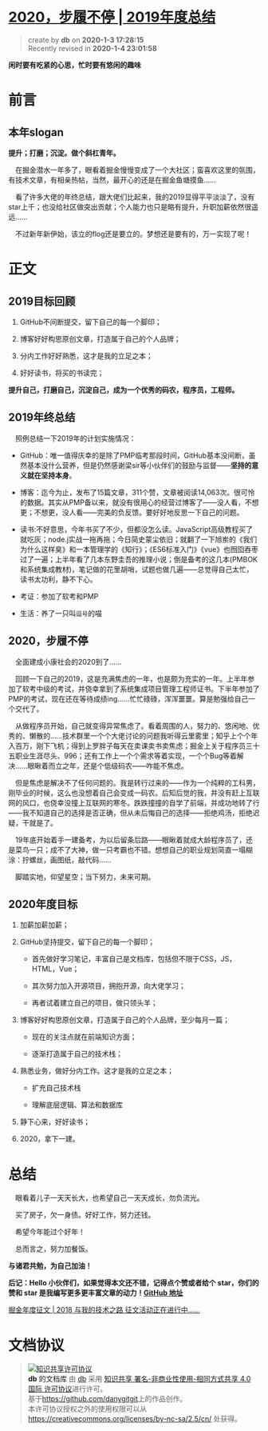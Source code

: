 [2020，步履不停 | 2019年度总结](https://github.com/danygitgit/Cheer-for-yourself/blob/master/myNotes/%E5%B5%97%E6%9C%88/%E6%88%91%E7%9A%842020/2020%EF%BC%8C%E6%AD%A5%E5%B1%A5%E4%B8%8D%E5%81%9C.md)
===
> create by **db** on **2020-1-3 17:28:15**   
> Recently revised in **2020-1-4 23:01:58**
> 
**闲时要有吃紧的心思，忙时要有悠闲的趣味**
# 前言

## 本年slogan
  
**提升；打磨；沉淀。做个斜杠青年。**

&emsp;在掘金潜水一年多了，眼看着掘金慢慢变成了一个大社区；蛮喜欢这里的氛围，有技术文章，有相亲热帖，当然，最开心的还是在掘金鱼塘摸鱼……

&emsp;看了许多大佬的年终总结，跟大佬们比起来，我的2019显得平平淡淡了，没有star上千；也没给社区做突出贡献；个人能力也只是略有提升，升职加薪依然很遥远……

&emsp;不过新年新伊始，该立的flog还是要立的。梦想还是要有的，万一实现了呢！

# 正文

## **2019目标回顾**

1. GitHub不间断提交，留下自己的每一个脚印；

2. 博客好好构思原创文章，打造属于自己的个人品牌；

3. 分内工作好好熟悉，这才是我的立足之本；

4. 好好读书，将买的书读完；

**提升自己，打磨自己，沉淀自己，成为一个优秀的码农，程序员，工程师。**

## 2019年终总结

&emsp;照例总结一下2019年的计划实施情况：

* GitHub：唯一值得庆幸的是除了PMP临考那段时间，GitHub基本没间断，虽然基本没什么营养，但是仍然感谢梁sir等小伙伴们的鼓励与监督——**坚持的意义就在坚持本身**。

* 博客：迄今为止，发布了15篇文章，311个赞，文章被阅读14,063次。很可怜的数据。其实从PMP备以来，就没有很用心的经营过博客了——没人看，不想更；不想更，没人看——完美的负反馈。要好好地反思一下自己的问题。

* 读书:不好意思，今年书买了不少，但都没怎么读。JavaScript高级教程买了就吃灰；node.j实战一拖再拖；今日简史蒙尘依旧；就翻了一下旭岽的《我们为什么这样臭》和一本管理学的《知行》；《ES6标准入门》《vue》也囫囵吞枣过了一遍；上半年看了几本东野圭吾的推理小说；倒是备考的这几本(PMBOK和系统集成教材)，笔记做的花里胡哨，试题也做几遍——总觉得自己太忙，读书太功利，静不下心。
  
* 考证：参加了软考和PMP

* 生活：养了一只叫`逗号`的喵
  
## 2020，步履不停

&emsp;全面建成小康社会的2020到了……

&emsp;回顾一下自己的2019，这是充满焦虑的一年，也是颇为充实的一年。上半年参加了软考中级的考试，并侥幸拿到了系统集成项目管理工程师证书。下半年参加了PMP的考试，现在还在等待成绩ing……忙忙碌碌，浑浑噩噩。算是勉强给自己一个交代了。

&emsp;从做程序员开始，自己就变得异常焦虑了。看着周围的人，努力的、悠闲地、优秀的、懒散的……技术群里一个个大佬讨论的问题我听得云里雾里；知乎上个个年入百万，刚下飞机；得到上罗胖子每天在卖课卖书卖焦虑；掘金上关于程序员三十五职业生涯尽头、996；还有工作上一个个需求等着实现，一个个Bug等着解决……眼瞅着而立之年，还是个低级码农——咋能不焦虑。

&emsp;但是焦虑是解决不了任何问题的。我是转行过来的——作为一个纯粹的工科男，刚毕业的时候，这么也没想着自己会变成一码农。后知后觉的我，并没有赶上互联网的风口，也侥幸没撞上互联网的寒冬。跌跌撞撞的自学了前端，并成功地转了行——我不知道自己的选择是否正确，但从未后悔自己的选择——拒绝鸡汤，拒绝迟疑，干就是了。

&emsp;19年底开始着手一建备考，为以后留条后路——眼瞅着就成大龄程序员了，还是菜鸟一只；成不了大神，做一只考霸也不错。想想自己的职业规划简直一塌糊涂：拧螺丝，画图纸，敲代码……

&emsp;脚踏实地，仰望星空；当下努力，未来可期。

## 2020年度目标

1. 加薪加薪加薪；

2. GitHub坚持提交，留下自己的每一个脚印；

    - 首先做好学习笔记，丰富自己是文档库，包括但不限于CSS，JS，HTML，Vue；

    - 其次努力加入开源项目，拥抱开源，向大佬学习；

    - 再者试着建立自己的项目，做只领头羊；

3. 博客好好构思原创文章，打造属于自己的个人品牌，至少每月一篇；

    - 现在的关注点就在前端知识方面；

    - 逐渐打造属于自己的技术栈；

4. 熟悉业务，做好分内工作。这才是我的立足之本；

    - 扩充自己技术栈

    - 理解底层逻辑、算法和数据库

5. 静下心来，好好读书；

6.  2020，拿下一建。
   
# 总结

&emsp;眼看着儿子一天天长大，也希望自己一天天成长，勿负流光。

&emsp;买了房子，欠一身债。好好工作，努力还钱。

&emsp;希望今年能过个好年！

&emsp;总而言之，努力加餐饭。

**与诸君共勉，为自己加油！**

**后记：Hello 小伙伴们，如果觉得本文还不错，记得点个赞或者给个 star，你们的赞和 star 是我编写更多更丰富文章的动力！[GitHub 地址](https://github.com/danygitgit/Cheer-for-yourself/blob/master/myNotes/%E5%B5%97%E6%9C%88/%E6%88%91%E7%9A%842020/2020%EF%BC%8C%E6%AD%A5%E5%B1%A5%E4%B8%8D%E5%81%9C.md)**  

 [掘金年度征文 | 2018 与我的技术之路 征文活动正在进行中......](https://juejin.im/post/5c346562e51d45518e148674 )

# 文档协议 
> <a rel="license" href="http://creativecommons.org/licenses/by-nc-sa/4.0/"><img alt="知识共享许可协议" style="border-width:0" src="https://i.creativecommons.org/l/by-nc-sa/4.0/88x31.png" /></a><br /><a xmlns:dct="http://purl.org/dc/terms/" property="dct:title">**db** 的文档库</a> 由 <a xmlns:cc="http://creativecommons.org/ns#" href="db" property="cc:attributionName" rel="cc:attributionURL">db</a> 采用 <a rel="license" href="http://creativecommons.org/licenses/by-nc-sa/4.0/">知识共享 署名-非商业性使用-相同方式共享 4.0 国际 许可协议</a>进行许可。<br />基于<a xmlns:dct="http://purl.org/dc/terms/" href="https://github.com/danygitgit" rel="dct:source">https://github.com/danygitgit</a>上的作品创作。<br />本许可协议授权之外的使用权限可以从 <a xmlns:cc="http://creativecommons.org/ns#" href="https://creativecommons.org/licenses/by-nc-sa/2.5/cn/" rel="cc:morePermissions">https://creativecommons.org/licenses/by-nc-sa/2.5/cn/</a> 处获得。

